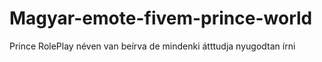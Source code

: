 # Magyar-emote-fivem-prince-world
Prince RolePlay néven van beírva de mindenki átttudja nyugodtan írni

